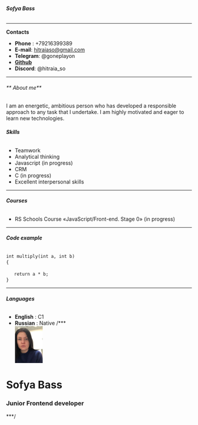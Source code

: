 ###### **Sofya Bass**
***
 **Contacts**
* **Phone** : +79216399389
* **E-mail**: hitraiaso@gmail.com
* **Telegram**: @goneplayon
* **[Github](https://github.com/hitraiaso)**
* **Discord**: @hitraia_so
* ***
###### ** About me**
I am an energetic, ambitious person who has developed a responsible approach to any task that I undertake. I am highly motivated and eager to learn new technologies.
###### **Skills**
* Teamwork
* Analytical thinking
* Javascript (in progress)
* CRM
* C (in progress)
* Excellent interpersonal skills
* ****
###### **Courses**
* RS Schools Course «JavaScript/Front-end. Stage 0» (in progress)
****
###### **Code example**
```
int multiply(int a, int b)
{

   return a * b;
}
```
***
###### **Languages**
* **English** : C1
* **Russian** : Native
/*** <section class="section section-profile" id="profile">
        <img src="assets/img/avatar.jfif" alt="profile picture" style="height: 100px; ;">
<div class="section-profile-title">
    <h1 class="section-title main">Sofya Bass</h1>
    <h3 class="section-subtitle">Junior Frontend developer</h3>
</div>
    </section>***/